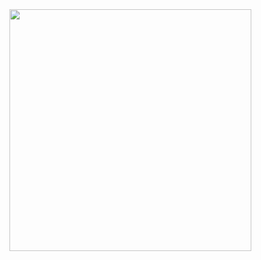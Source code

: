 <div>
  <img src="https://lanyard.kyrie25.me/api/1310948755763236894?idleMessage=Doing%20nothing%20at%20the%20moment" width="430">
  <br/>
  
